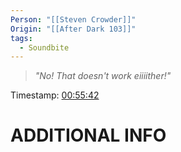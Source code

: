 ```yaml
---
Person: "[[Steven Crowder]]"
Origin: "[[After Dark 103]]"
tags:
  - Soundbite
---
```

> *"No! That doesn't work eiiiither!"*

Timestamp: [00:55:42](https://youtu.be/LWRDQIrF8tc?t=3339)

# ADDITIONAL INFO